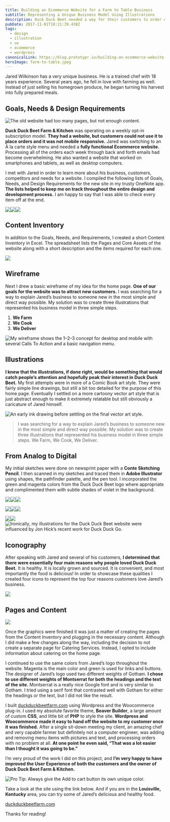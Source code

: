 ```yaml
---
title: Building an Ecommerce Website for a Farm to Table Business
subtitle: Representing a Unique Business Model Using Illustrations
description: Duck Duck Beet needed a way for their customers to order online and a homepage that would clearly explain their unique business to new customers. Woocommerce and Vector Art to the rescue.
pubDate: 2017-11-01T18:21:39.438Z
tags:
  - design
  - illustration
  - ux
  - ecommerce
  - wordpress
canonicalLink: https://blog.prototypr.io/building-an-ecommerce-website-for-a-farm-to-table-business-ec3e541302a4
heroImage: farm-to-table.jpeg
---
```


Jared Wilkinson has a very unique business. He is a trained chef with 18 years experience. Several years ago, he fell in love with farming as well. Instead of just selling his homegrown produce, he began turning his harvest into fully prepared meals.

## Goals, Needs & Design Requirements

![The old website had too many pages, but not enough content.](./images/asset-2.jpeg)

**Duck Duck Beet Farm & Kitchen** was operating on a weekly opt-in subscription model. **They had a website, but customers could not use it to place orders and it was not mobile responsive.** Jared was switching to an À la carte style menu and needed a **fully functional Ecommerce website.** Processing all of the orders each week through back and forth emails had become overwhelming. He also wanted a website that worked on smartphones and tablets, as well as desktop computers.

I met with Jared in order to learn more about his business, customers, competitors and needs for a website. I compiled the following lists of Goals, Needs, and Design Requirements for the new site in my trusty OneNote app. **The lists helped to keep me on track throughout the entire design and development process.** I am happy to say that I was able to check every item off at the end.

![](./images/asset-3.png)![](./images/asset-4.png)![](./images/asset-5.png)

## Content Inventory

In addition to the Goals, Needs, and Requirements, I created a short Content Inventory in Excel. The spreadsheet lists the Pages and Core Assets of the website along with a short description and the items required for each one.

![](./images/asset-6.png)

## Wireframe

Next I drew a basic wireframe of my idea for the home page. **One of our goals for the website was to attract new customers.** I was searching for a way to explain Jared’s business to someone new in the most simple and direct way possible. My solution was to create three illustrations that represented his business model in three simple steps.

1.  **We Farm**
2.  **We Cook**
3.  **We Deliver**

![My wireframe shows the 1–2–3 concept for desktop and mobile with several Calls To Action and a basic navigation menu.](./images/asset-7.jpeg)

## Illustrations

**I knew that the illustrations, if done right, would be something that would catch people’s attention and hopefully peak their interest in Duck Duck Beet.** My first attempts were in more of a Comic Book art style. They were fairly simple line drawings, but still a bit too detailed for the purpose of this home page. Eventually I settled on a more cartoony vector art style that is just abstract enough to make it extremely relatable but still obviously a caricature of Jared himself.

![An early ink drawing before settling on the final vector art style.](./images/asset-8.png)

> I was searching for a way to explain Jared’s business to someone new in the most simple and direct way possible. My solution was to create three illustrations that represented his business model in three simple steps. We Farm, We Cook, We Deliver.

## From Analog to Digital

My initial sketches were done on newsprint paper with a **Conte Sketching Pencil**. I then scanned in my sketches and traced them in **Adobe Illustrator** using shapes, the pathfinder palette, and the pen tool. I incorporated the green and magenta colors from the Duck Duck Beet logo where appropriate and complimented them with subtle shades of violet in the background.

![](./images/asset-9.jpeg)![](./images/asset-10.jpeg)![](./images/asset-11.jpeg)

![](./images/asset-12.jpeg)![](./images/asset-13.jpeg)![](./images/asset-14.jpeg)

![](./images/asset-15.jpeg)![](./images/asset-16.jpeg)![Ironically, my illustrations for the Duck Duck Beet website were influenced by Jon Hick’s recent work for Duck Duck Go.](./images/asset-17.jpeg)

## Iconography

After speaking with Jared and several of his customers, **I determined that there were essentially four main reasons why people loved Duck Duck Beet.** It is healthy. It is locally grown and sourced. It is convenient, and most importantly the food is delicious! In order to showcase these qualities I created four icons to represent the top four reasons customers love Jared’s business.

![](./images/asset-18.png)

## Pages and Content

![](./images/asset-19.jpeg)

Once the graphics were finished it was just a matter of creating the pages from the Content Inventory and plugging in the necessary content. Although I did make a few changes along the way, including the decision to not create a separate page for Catering Services. Instead, I opted to include information about catering on the home page.

I continued to use the same colors from Jared’s logo throughout the website. Magenta is the main color and green is used for links and buttons. The designer of Jared’s logo used two different weights of Gotham. **I chose to use different weights of Montserrat for both the headings and the text of the site.** Montserrat is a really nice Google font and is very similar to Gotham. I tried using a serif font that contrasted well with Gotham for either the headings or the text, but I did not like the result.

I built [duckduckbeetfarm.com](https://duckduckbeetfarm.com/) using Wordpress and the Woocommerce plug-in. I used my absolute favorite theme, **Beaver Builder**, a large amount of custom **CSS**, and little bit of **PHP** to style the site. **Wordpress and Woocommerce made it easy to hand off the website to my customer once it was finished.** After a single sit-down meeting my client, an amazing chef and very capable farmer but definitely not a computer engineer, was adding and removing menu items with pictures and text, and processing orders with no problem at all. **At one point he even said, “That was a lot easier than I thought it was going to be.”**

I’m very proud of the work I did on this project, and **I’m very happy to have improved the User Experience of both the customers and the owner of Duck Duck Beet Farm & Kitchen.**

![Pro Tip: Always give the Add to cart button its own unique color.](./images/asset-20.jpeg)

Take a look at the site using the link below. And if you are in the **Louisville, Kentucky** area, you can try some of Jared’s delicious and healthy food.

[duckduckbeetfarm.com](https://duckduckbeetfarm.com/)

Thanks for reading!
